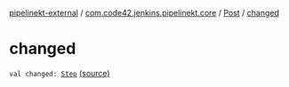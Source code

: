 [pipelinekt-external](../../index.md) / [com.code42.jenkins.pipelinekt.core](../index.md) / [Post](index.md) / [changed](./changed.md)

# changed

`val changed: `[`Step`](../../com.code42.jenkins.pipelinekt.core.step/-step/index.md) [(source)](https://github.com/code42/pipelinekt/tree/master/core/src/main/kotlin/com/code42/jenkins/pipelinekt/core/Post.kt#L12)